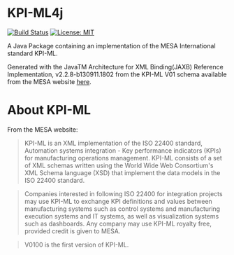 # KPI-ML4j

[![Build Status](https://travis-ci.org/jpdillingham/KPI-ML4j.svg?branch=master)](https://travis-ci.org/jpdillingham/KPI-ML4j)
[![License: MIT](https://img.shields.io/badge/License-MIT-blue.svg)](https://github.com/jpdillingham/KPI-ML4j/blob/master/LICENSE)

A Java Package containing an implementation of the MESA International standard KPI-ML.

Generated with the JavaTM Architecture for XML Binding(JAXB) Reference Implementation, v2.2.8-b130911.1802 from the KPI-ML V01 schema available from the MESA website [here](https://services.mesa.org/ResourceLibrary/ShowResource/8c814090-51b7-476c-8e64-3d0b3ae7ced2).

# About KPI-ML

From the MESA website:

> KPI-ML is an XML implementation of the ISO 22400 standard, Automation systems integration - Key performance indicators (KPIs) for manufacturing operations management.  KPI-ML consists of a set of XML schemas written using the World Wide Web Consortium's XML Schema language (XSD) that implement the data models in the ISO 22400 standard.

> Companies interested in following ISO 22400 for integration projects may use KPI-ML to exchange KPI definitions and values between manufacturing systems such as control systems and manufacturing execution systems and IT systems, as well as visualization systems such as dashboards. Any company may use KPI-ML royalty free, provided credit is given to MESA.

> V0100 is the first version of KPI-ML.